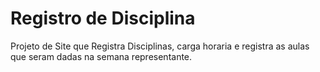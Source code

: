 # Registro de Disciplina

Projeto de Site que Registra Disciplinas, carga horaria e registra as aulas que seram dadas na semana representante.